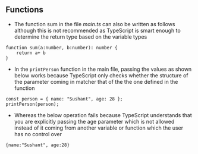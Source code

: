 ## Functions

- The function sum in the file _main.ts_ can also be written as follows although this is not recommended as TypeScript is smart enough to determine the return type based on the variable types

```
function sum(a:number, b:number): number {
    return a+ b
}
```

- In the `printPerson` function in the main file, passing the values as shown below works because TypeScript only checks whether the structure of the parameter coming in matcher that of the the one defined in the function

```
const person = { name: "Sushant", age: 28 };
printPerson(person);
```

- Whereas the below operation fails because TypeScript understands that you are explicitly passing the age parameter which is not allowed instead of it coming from another variable or function which the user has no control over

```
{name:"Sushant", age:28}
```
